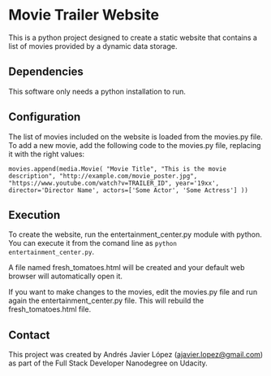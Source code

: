 # Movie Trailer Website

This is a python project designed to create a static website that contains a 
list of movies provided by a dynamic data storage.

## Dependencies

This software only needs a python installation to run.

## Configuration

The list of movies included on the website is loaded from the movies.py file. To
add a new movie, add the following code to the movies.py file, replacing it with
the right values:

`movies.append(media.Movie(
    "Movie Title",
    "This is the movie description",
    "http://example.com/movie_poster.jpg",
    "https://www.youtube.com/watch?v=TRAILER_ID",
    year='19xx', director='Director Name',
    actors=['Some Actor', 'Some Actress']
))`

## Execution

To create the website, run the entertainment_center.py module with python. You 
can execute it from the comand line as `python entertainment_center.py`.

A file named fresh_tomatoes.html will be created and your default web browser 
will automatically open it.

If you want to make changes to the movies, edit the movies.py file and run again
the entertainment_center.py file. This will rebuild the fresh_tomatoes.html 
file.

## Contact

This project was created by Andrés Javier López (ajavier.lopez@gmail.com) as 
part of the Full Stack Developer Nanodegree on Udacity.
